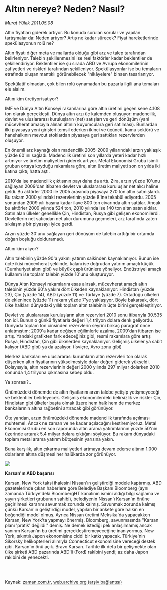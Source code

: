# Altın nereye? Neden? Nasıl?

*Murat Yülek 2011.05.08*

<td class="columnist-detail">
<p>Altın fiyatları giderek artıyor. Bu konuda sorulan sorular ve yapılan tartışmalar da: Neden artıyor? Artış ne kadar sürecek? Fiyat hareketlerinde spekülasyonun rolü ne?</p>
<p>
<div id="haberMetinDiv">
<p> Altın fiyatı diğer meta ve mallarda olduğu gibi arz ve talep tarafından belirleniyor. Talebin şekillenmesini ise reel faktörler kadar beklentiler de şekillendiriyor. Beklentiler ise şu sırada ABD ve Avrupa ekonomilerinin zafiyetleri ve riskleri tarafından şekilleniyor. Spekülasyonlar ise bu temaların etrafında oluşan mantıklı görünebilecek "hikâyelere" binaen tasarlanıyor.
<p> Spekülatif olmadan, çok bilen rolü oynamadan bu pazarla ilgili ana temaları ele alalım.
<p>Altını kim üretiyor/satıyor?
<p>IMF ve Dünya Altın Konseyi rakamlarına göre altın üretimi geçen sene 4.108 ton olarak gerçekleşti. Dünya altın arzı üç kalemden oluşuyor: madencilik, devlet ve uluslararası kuruluşların (net) satışları ve geri dönüşüm (yani mücevherat amacıyla alınan altının kuyumculara geri satılması). Bunlardan ilki piyasaya yeni girişleri temsil ederken ikinci ve üçüncü, kamu sektörü ve hanehalkının mevcut stoklardan piyasaya geri sattıkları rezervlerden oluşuyor. 
<p> En önemli arz kaynağı olan madencilik 2005-2009 yıllarındaki arzın yaklaşık yüzde 60'ını sağladı. Madencilik üretimi son yıllarda yeteri kadar hızlı artmıyor ve üretim maliyetleri giderek artıyor. Metal Ekonomisi Grubu isimli grubun ortaya koyduğu rakamlara göre, altın üretim maliyeti son on yılda iki katına çıktı; hatta aştı.
<p> 2010'da ise madencilik çıktısının payı daha da arttı. Zira, arzın yüzde 10'unu sağlayan 2009'dan itibaren devlet ve uluslararası kuruluşlar net alıcı haline geldi. Bu aktörler 2000 ile 2005 arasında piyasaya 270 ton altın satmışlardı. Bu rakam 2000 yılındaki rezervlerinin yüzde 8'ine tekabül ediyordu. 2005 sonundan 2009 yılı başına kadar ilave 800 ton civarında altın sattılar. Ancak bu aktörler 2009 yılında 524 ton, 2010 yılında ise 140 ton altın satın aldılar. Satın alan ülkeler genellikle Çin, Hindistan, Rusya gibi gelişen ekonomilerdi. Devletlerin net satıcıdan net alıcı durumuna geçmeleri, arz tarafında zaten sıkılaşmış bir piyasayı iyice gerdi.
<p> Arzın yüzde 30'unu sağlayan geri dönüşüm de talebin arttığı bir ortamda doğan boşluğu dolduramadı.
<p>Altını kim alıyor?
<p>Altın talebinin yüzde 90'a yakını yatırım saikinden kaynaklanıyor. Bunun ise üçte ikisi mücevherat şeklinde, kalanı ise doğrudan yatırım amaçlı küçük (Cumhuriyet altını gibi) ve büyük çaplı ürünlere yöneliyor. Endüstriyel amaçlı kullanım ise toplam talebin yüzde 10'unu oluşturuyor.
<p> Dünya Altın Konseyi rakamlarını esas alırsak, mücevherat amaçlı altın talebinin yüzde 60'a yakını dört ülkeden kaynaklanıyor: Hindistan (yüzde 23), Çin (yüzde 14), ABD (yüzde 11) ve Türkiye (yüzde 7). Ortadoğu ülkeleri de eklenince (yüzde 11) rakam yüzde 7'ye yaklaşıyor. Böyle bakarsak, dört ülke halkları dünyadaki yıllık toplam altın talebinin üçte birini gerçekleştiriyor.
<p> Devlet ve uluslararası kuruluşların altın rezervleri 2010 sonu itibarıyla 30.535 ton idi. Bunun o günkü fiyatlarla değeri 1,4 trilyon dolara denk geliyordu. Dünyada toplam ton cinsinden rezervlerin seyrini birkaç paragraf önce anlatmıştım; 2009'a kadar değişen eğilimlerle azalma, 2009'dan itibaren ise artış. Yandaki grafikten fark edeceğiniz gibi, resmi rakamlara göre artış Rusya, Hindistan, Çin gibi ülkelerden kaynaklanıyor. Gelişmiş ülkeler ya sabit kalıyor (ABD gibi) ya da azalıyor. (İsviçre, Avro zonu gibi)
<p> Merkez bankaları ve uluslararası kurumların altın rezervleri ton olarak düşerken altın fiyatlarının yükselmesiyle dolar değeri giderek yükseldi. Dolayısıyla, altın rezervlerinin değeri 2000 yılında 297 milyar dolarken 2010 sonunda 1,4 trilyona çıkmasına sebep oldu. 
<p>Ya sonrası?..
<p>Önümüzdeki dönemde de altın fiyatlarını arzın talebe yetişip yetişmeyeceği ve beklentiler belirleyecek. Gelişmiş ekonomilerdeki belirsizlik ve riskler Çin, Hindistan gibi ülkeler başta olmak üzere hem halk hem de merkez bankalarının altına rağbetini artıracak gibi görünüyor.
<p> Öte yandan, arzın önümüzdeki dönemde madencilik tarafında açılması muhtemel. Ancak ne zaman ve ne kadar açılacağını kestiremiyoruz. Metal Ekonomisi Grubu en son raporunda altın arama yatırımlarının yüzde 50'nin üzerinde artarak 5,4 milyar dolara çıktığını söylüyor. Bu rakam dünyadaki toplam metal arama yatırım bütçesinin yarısına yakın.
<p> Buna karşılık, altın çıkarma maliyetleri artmaya devam ederse altının 1.000 dolarların altına düşmesi her halükarda zor görünüyor.
<p><img border="0" src="http://web.archive.org/web/20110609073839im_/http://medya.zaman.com.tr/2011/05/08/yulek.jpg"/>
<p><b>Karsan'ın ABD başarısı</b>
<p>Karsan, New York taksi ihalesini Nissan'ın geliştirdiği modele kaptırmış. ABD gazetelerinde çıkan haberlere göre Belediye Başkanı Bloomberg (aynı zamanda Türkiye'deki BloombergHT kanalının ismini aldığı bilgi sağlama ve yayın şirketleri grubunun sahibi), belediyenin Nissan'ı Karsan'ın önüne geçirilmesi kararını savunmak zorunda kalmış. Savunmak zorunda kalmış çünkü Karsan'ın geliştirdiği model, yapılan bir ankete göre halkın en beğendiği model olmuş. Ayrıca Nissan üretimi Meksika'da yapacakken Karsan, New York'ta yapmayı önermiş. Bloomberg, savunmasında "Karsan planı 'pratik' değildi." demiş. Ne demek istediği pek anlaşılmamış ancak sanırım Karsan'ın bu üretimi gerçekleştiremeyeceğine inanıyormuş. New York, sıkıntılı Japon ekonomisine ciddi bir katkı yapacak. Türkiye'nin Sikorsky helikopterleri alımıyla Connecticut ekonomisine vereceği destek gibi. Karsan'ın önü açık. Bravo Karsan. Tarihte ilk defa bir gelişmekte olan ülke şirketi ABD pazarında ABD'li (Ford) rakibini yendi; az daha Japon rakibini de yenecekti.
<p></p></p></p></p></p></p></p></p></p></p></p></p></p></p></p></p></p></p></p></p></div>
</p>


<p><br>
		 </br></p></td>

Kaynak: [zaman.com.tr](http://zaman.com.tr/yazar.do?yazino=1131508), [web.archive.org (arşiv bağlantısı)](http://web.archive.org/web/20110609073839/http://www.zaman.com.tr:80/yazar.do?yazino=1131508)
